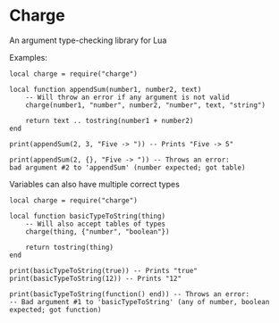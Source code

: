 Charge
==
An argument type-checking library for Lua

Examples:

    local charge = require("charge")

	local function appendSum(number1, number2, text)
		-- Will throw an error if any argument is not valid
    	charge(number1, "number", number2, "number", text, "string")

		return text .. tostring(number1 + number2)
	end

    print(appendSum(2, 3, "Five -> ")) -- Prints "Five -> 5"

	print(appendSum(2, {}, "Five -> ")) -- Throws an error:
	bad argument #2 to 'appendSum' (number expected; got table)
	
Variables can also have multiple correct types

    local charge = require("charge")

	local function basicTypeToString(thing)
		-- Will also accept tables of types
		charge(thing, {"number", "boolean"})

		return tostring(thing)
	end

	print(basicTypeToString(true)) -- Prints "true"
	print(basicTypeToString(12)) -- Prints "12"

	print(basicTypeToString(function() end)) -- Throws an error:
	-- Bad argument #1 to 'basicTypeToString' (any of number, boolean expected; got function)
